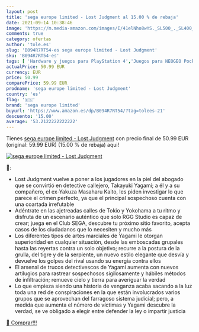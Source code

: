 ```yaml
---
layout: post
title: 'sega europe limited - Lost Judgment al 15.00 % de rebaja'
date: 2021-09-14 10:38:46
image: 'https://m.media-amazon.com/images/I/41elNho8wYS._SL500_._SL400_.jpg'
comments: true
category: ofertas
author: 'tole.es'
slug: 'B094R7RT54-es sega europe limited - Lost Judgment'
sku: 'B094R7RT54-es'
tags: [ 'Hardware y juegos para PlayStation 4','Juegos para NEOGEO Pocket','Juegos para PlayStation 4','NEOGEO Pocket: Juegos, consolas y accesorios','Sistemas de juego heredados portátiles','Sistemas heredados','Videojuegos','sega','sega europe limited', ]
actualPrice: 50.99 EUR
currency: EUR
price: 50.99
comparePrice: 59.99 EUR
prodname: 'sega europe limited - Lost Judgment'
country: 'es'
flag: '🇪🇸'
brand: 'sega europe limited'
buyurl: 'https://www.amazon.es/dp/B094R7RT54/?tag=tolees-21'
descuento: '15.00'
average: '53.2122222222222'
---
```


Tienes [sega europe limited - Lost Judgment](https://www.amazon.es/dp/B094R7RT54/?tag=tolees-21) con precio final de  50.99 EUR (original: 59.99 EUR) (15.00 %  de rebaja) aqui!

[![sega europe limited - Lost Judgment](https://m.media-amazon.com/images/I/41elNho8wYS._SL500_._SL400_.jpg)](https://www.amazon.es/dp/B094R7RT54/?tag=tolees-21)

🔎:

- Lost Judgment vuelve a poner a los jugadores en la piel del abogado que se convirtió en detective callejero, Takayuki Yagami; a él y a su compañero, el ex-Yakuza Masaharu Kaito, les piden investigar lo que parece el crimen perfecto, ya que el principal sospechoso cuenta con una coartada irrefutable
- Adéntrate en las ajetreadas calles de Tokio y Yokohama a tu ritmo y disfruta de un escenario auténtico que solo RGG Studio es capaz de crear; juega en el Club SEGA, descubre tu próximo sitio favorito, acepta casos de los ciudadanos que lo necesiten y mucho más
- Los diferentes tipos de artes marciales de Yagami le otorgan superioridad en cualquier situación, desde las emboscadas grupales hasta las reyertas contra un solo objetivo; recurre a la postura de la grulla, del tigre y de la serpiente, un nuevo estilo elegante que desvía y devuelve los golpes del rival usando su energía contra ellos
- El arsenal de trucos detectivescos de Yagami aumenta con nuevos artilugios para rastrear sospechosos sigilosamente y hábiles métodos de infiltración; remueve cielo y tierra para averiguar la verdad
- Lo que empieza siendo una historia de venganza acaba sacando a la luz toda una red de conspiraciones en la que están involucrados varios grupos que se aprovechan del farragoso sistema judicial; pero, a medida que aumenta el número de víctimas y Yagami descubre la verdad, se ve obligado a elegir entre defender la ley o impartir justicia

[🛒 Comprar!!!](https://www.amazon.es/dp/B094R7RT54/?tag=tolees-21)

